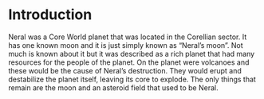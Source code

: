 # Introduction

Neral was a Core World planet that was located in the Corellian sector.
It has one known moon and it is just simply known as “Neral’s moon”.
Not much is known about it but it was described as a rich planet that had many resources for the people of the planet.
On the planet were volcanoes and these would be the cause of Neral’s destruction.
They would erupt and destabilize the planet itself, leaving its core to explode.
The only things that remain are the moon and an asteroid field that used to be Neral.
